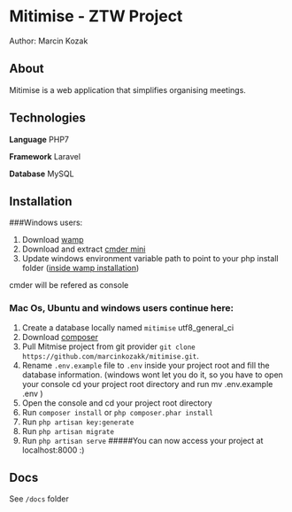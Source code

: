 # Mitimise - ZTW Project
Author: Marcin Kozak

## About
Mitimise is a web application that simplifies organising meetings.
 
## Technologies
**Language** PHP7

**Framework** Laravel

**Database** MySQL

## Installation

###Windows users:

1. Download [wamp](http://www.wampserver.com/en/)
2. Download and extract [cmder mini](https://github.com/cmderdev/cmder/releases/download/v1.1.4.1/cmder_mini.zip)
3. Update windows environment variable path to point to your php install folder ([inside wamp installation](dirhttp://stackoverflow.com/questions/17727436/how-to-properly-set-php-environment-variable-to-run-commands-in-git-bash))

cmder will be refered as console

### Mac Os, Ubuntu and windows users continue here:

1. Create a database locally named `mitimise` utf8_general_ci
2. Download [composer](https://getcomposer.org/download/)
3. Pull Mitmise project from git provider `git clone https://github.com/marcinkozakk/mitimise.git`.
4. Rename `.env.example` file to `.env` inside your project root and fill the database information. (windows wont let you do it, so you have to open your console cd your project root directory and run mv .env.example .env )
5. Open the console and cd your project root directory
6. Run `composer install` or `php composer.phar install`
7. Run `php artisan key:generate`
8. Run `php artisan migrate`
9. Run `php artisan serve`
#####You can now access your project at localhost:8000 :)

## Docs
See `/docs` folder